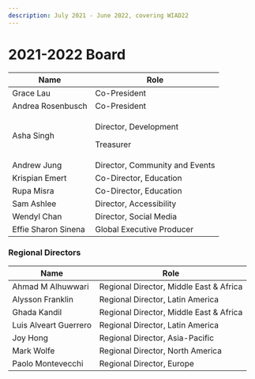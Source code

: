 ```yaml
---
description: July 2021 - June 2022, covering WIAD22
---
```


# 2021-2022 Board

| Name                | Role                                         |
| ------------------- | -------------------------------------------- |
| Grace Lau           | Co-President                                 |
| Andrea Rosenbusch   | Co-President                                 |
| Asha Singh          | <p>Director, Development</p><p>Treasurer</p> |
| Andrew Jung         | Director, Community and Events               |
| Krispian Emert      | Co-Director, Education                       |
| Rupa Misra          | Co-Director, Education                       |
| Sam Ashlee          | Director, Accessibility                      |
| Wendyl Chan         | Director, Social Media                       |
| Effie Sharon Sinena | Global Executive Producer                    |

### Regional Directors

| Name                  | Role                                    |
| --------------------- | --------------------------------------- |
| Ahmad M Alhuwwari     | Regional Director, Middle East & Africa |
| Alysson Franklin      | Regional Director, Latin America        |
| Ghada Kandil          | Regional Director, Middle East & Africa |
| Luis Alveart Guerrero | Regional Director, Latin America        |
| Joy Hong              | Regional Director, Asia-Pacific         |
| Mark Wolfe            | Regional Director, North America        |
| Paolo Montevecchi     | Regional Director, Europe               |
